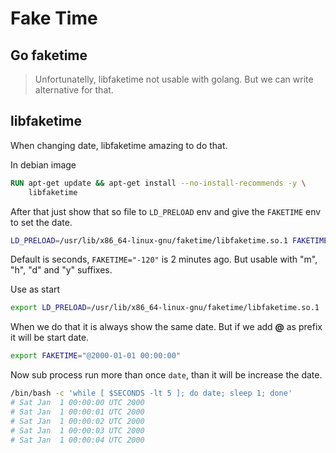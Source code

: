 # Fake Time

## Go faketime

> Unfortunatelly, libfaketime not usable with golang. But we can write alternative for that.

## libfaketime

When changing date, libfaketime amazing to do that.

In debian image

```dockerfile
RUN apt-get update && apt-get install --no-install-recommends -y \
    libfaketime
```

After that just show that so file to `LD_PRELOAD` env and give the `FAKETIME` env to set the date.

```sh
LD_PRELOAD=/usr/lib/x86_64-linux-gnu/faketime/libfaketime.so.1 FAKETIME="2000-01-01 00:00:00" date
```

Default is seconds, `FAKETIME="-120"` is 2 minutes ago. But usable with "m", "h", "d" and "y" suffixes.

Use as start

```sh
export LD_PRELOAD=/usr/lib/x86_64-linux-gnu/faketime/libfaketime.so.1
```

When we do that it is always show the same date. But if we add __@__ as prefix it will be start date.

```sh
export FAKETIME="@2000-01-01 00:00:00"
```

Now sub process run more than once `date`, than it will be increase the date.

```sh
/bin/bash -c 'while [ $SECONDS -lt 5 ]; do date; sleep 1; done'
# Sat Jan  1 00:00:00 UTC 2000
# Sat Jan  1 00:00:01 UTC 2000
# Sat Jan  1 00:00:02 UTC 2000
# Sat Jan  1 00:00:03 UTC 2000
# Sat Jan  1 00:00:04 UTC 2000
```
